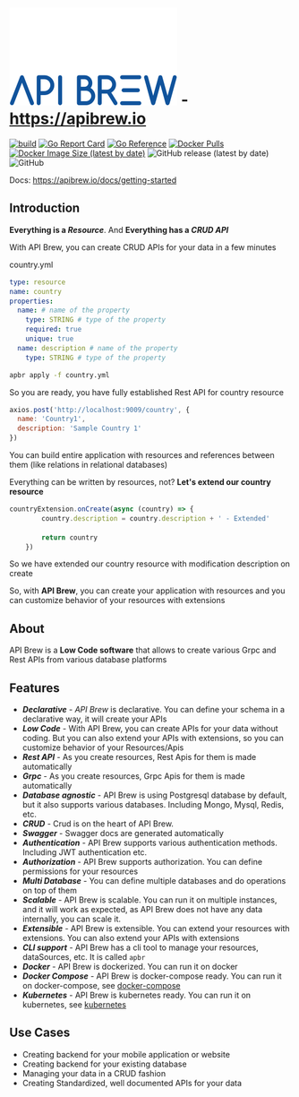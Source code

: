 ![](website/static/logo/logo-small.svg)    -    https://apibrew.io
======================
[![build](https://github.com/apibrew/apibrew/actions/workflows/build.yml/badge.svg?branch=master)](https://github.com/apibrew/apibrew/actions/workflows/build.yml)
[![Go Report Card](https://goreportcard.com/badge/github.com/apibrew/apibrew)](https://goreportcard.com/report/github.com/apibrew/apibrew)
[![Go Reference](https://pkg.go.dev/badge/github.com/apibrew/apibrew.svg)](https://pkg.go.dev/github.com/apibrew/apibrew)
[![Docker Pulls](https://img.shields.io/docker/pulls/apibrew/apibrew)](https://hub.docker.com/r/apibrew/apibrew)
[![Docker Image Size (latest by date)](https://img.shields.io/docker/image-size/apibrew/apibrew)](https://hub.docker.com/r/apibrew/apibrew)
![GitHub release (latest by date)](https://img.shields.io/github/v/release/apibrew/apibrew)
![GitHub](https://img.shields.io/github/license/apibrew/apibrew)

Docs: https://apibrew.io/docs/getting-started


## Introduction
**Everything is a *Resource***. And **Everything has a *CRUD API***

With API Brew, you can create CRUD APIs for your data in a few minutes

country.yml
```yaml
type: resource
name: country
properties:
  name: # name of the property
    type: STRING # type of the property
    required: true
    unique: true
  name: description # name of the property
    type: STRING # type of the property
```

```bash
apbr apply -f country.yml
```
So you are ready, you have fully established Rest API for country resource

```javascript
axios.post('http://localhost:9009/country', {
  name: 'Country1',
  description: 'Sample Country 1'
})
```

You can build entire application with resources and references between them (like relations in relational databases)

Everything can be written by resources, not?
**Let's extend our country resource**

```javascript
countryExtension.onCreate(async (country) => {
        country.description = country.description + ' - Extended'

        return country
    })
```
So we have extended our country resource with modification description on create

So, with **API Brew**, you can create your application with resources and you can customize behavior of your resources with extensions

## About
API Brew is a **Low Code software** that allows to create various Grpc and Rest APIs from various database platforms

## Features

* ***Declarative*** - *API Brew* is declarative. You can define your schema in a declarative way, it will create your APIs
* ***Low Code*** - With API Brew, you can create APIs for your data without coding. But you can also extend your APIs with
  extensions, so you can customize behavior of your Resources/Apis
* ***Rest API*** - As you create resources, Rest Apis for them is made automatically
* ***Grpc*** - As you create resources, Grpc Apis for them is made automatically
* ***Database agnostic*** - API Brew is using Postgresql database by default, but it also supports various databases. Including Mongo, Mysql, Redis, etc.
* ***CRUD*** - Crud is on the heart of API Brew.
* ***Swagger*** - Swagger docs are generated automatically
* ***Authentication*** - API Brew supports various authentication methods. Including JWT authentication etc.
* ***Authorization*** - API Brew supports authorization. You can define permissions for your resources
* ***Multi Database*** - You can define multiple databases and do operations on top of them
* ***Scalable*** - API Brew is scalable. You can run it on multiple instances, and it will work as expected, as API Brew does not have any data internally, you can scale it.
* ***Extensible*** - API Brew is extensible. You can extend your resources with extensions. You can also extend your APIs with extensions
* ***CLI support*** - API Brew has a cli tool to manage your resources, dataSources, etc. It is called `apbr`
* ***Docker*** - API Brew is dockerized. You can run it on docker
* ***Docker Compose*** - API Brew is docker-compose ready. You can run it on docker-compose, see [docker-compose](deploy/docker-compose)
* ***Kubernetes*** - API Brew is kubernetes ready. You can run it on kubernetes, see [kubernetes](deploy/kubernetes)

## Use Cases

* Creating backend for your mobile application or website
* Creating backend for your existing database
* Managing your data in a CRUD fashion
* Creating Standardized, well documented APIs for your data

